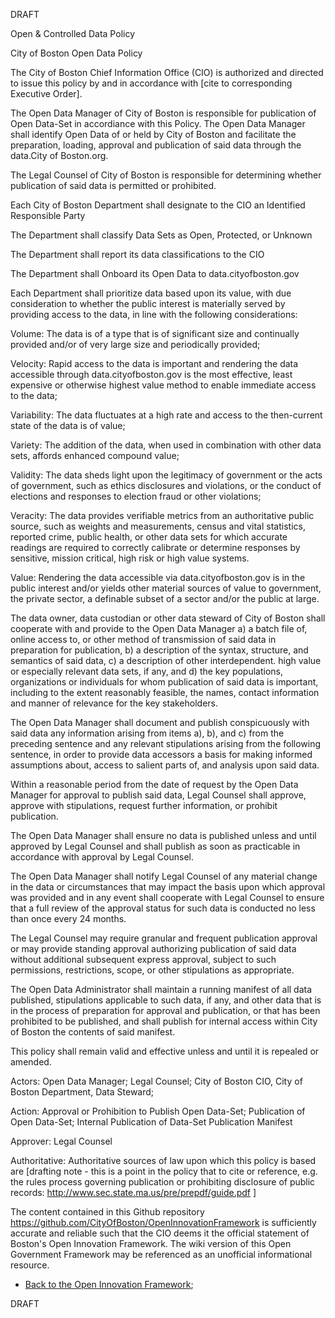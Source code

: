 DRAFT

Open & Controlled Data Policy


City of Boston Open Data Policy

 The City of Boston Chief Information Office (CIO) is authorized and directed to issue this policy by and in accordance with [cite to corresponding Executive Order]. 
 
The Open Data Manager of City of Boston is responsible for publication of Open Data-Set in accordiance with this Policy. The Open Data Manager shall identify Open Data of or held by City of Boston and facilitate the preparation, loading, approval and publication of said data through the data.City of Boston.org.  

The Legal Counsel of City of Boston is responsible for determining whether publication of said data is permitted or prohibited.  

Each City of Boston Department shall designate to the CIO an Identified Responsible Party

The Department shall classify Data Sets as Open, Protected, or Unknown

The Department shall report its data classifications to the CIO 

The Department shall Onboard its Open Data to data.cityofboston.gov

Each Department shall prioritize data based upon its value, with due consideration to whether the public interest is materially served by providing access to the data, in line with the following considerations:

Volume: The data is of a type that is of significant size and continually provided and/or of very large size and periodically provided;

Velocity: Rapid access to the data is important and rendering the data accessible through data.cityofboston.gov is the most effective, least expensive or otherwise highest value method to enable immediate access to the data;

Variability: The data fluctuates at a high rate and access to the then-current state of the data is of value;

Variety: The addition of the data, when used in combination with other data sets, affords enhanced compound value; 

Validity: The data sheds light upon the legitimacy of government or the acts of government, such as ethics disclosures and violations, or the conduct of elections and responses to election fraud or other violations;

Veracity:  The data provides verifiable metrics from an authoritative public source, such as weights and measurements, census and vital statistics, reported crime, public health, or other data sets for which accurate readings are required to correctly calibrate or determine responses by sensitive, mission critical, high risk or high value systems.

Value: Rendering the data accessible via data.cityofboston.gov is in the public interest and/or yields other material sources of value to government, the private sector, a definable subset of a sector and/or the public at large. 

The data owner, data custodian or other data steward of City of Boston shall cooperate with and provide to the Open Data Manager a) a batch file of, online access to, or other method of transmission of said data in preparation for publication, b) a description of the syntax, structure, and semantics of said data, c) a description of other interdependent. high value or especially relevant data sets, if any, and d) the key populations, organizations or individuals for whom publication of said data is important, including to the extent reasonably feasible, the names, contact information and manner of relevance for the key stakeholders.

The Open Data Manager shall document and publish conspicuously with said data any information arising from items a), b), and c) from the preceding sentence and any relevant stipulations arising from the following sentence, in order to provide data accessors a basis for making informed assumptions about, access to salient parts of, and analysis upon said data.    

Within a reasonable period from the date of request by the Open Data Manager for approval to publish said data, Legal Counsel shall approve, approve with stipulations, request further information, or prohibit publication.  

The Open Data Manager shall ensure no data is published unless and until approved by Legal Counsel and shall publish as soon as practicable in accordance with approval by Legal Counsel.  

The Open Data Manager shall notify Legal Counsel of any material change in the data or circumstances that may impact the basis upon which approval was provided and in any event shall cooperate with Legal Counsel to ensure that a full review of the approval status for such data is conducted no less than once every 24 months.  

The Legal Counsel may require granular and frequent publication approval or may provide standing approval authorizing publication of said data without additional subsequent express approval, subject to such permissions, restrictions, scope, or other stipulations as appropriate.  

The Open Data Administrator shall maintain a running manifest of all data published, stipulations applicable to such data, if any, and other data that is in the process of preparation for approval and publication, or that has been prohibited to be published, and shall publish for internal access within City of Boston the contents of said manifest.

This policy shall remain valid and effective unless and until it is repealed or amended. 

Actors: Open Data Manager; Legal Counsel; City of Boston CIO, City of Boston Department, Data Steward; 

Action: Approval or Prohibition to Publish Open Data-Set; Publication of Open Data-Set; Internal Publication of Data-Set Publication Manifest

Approver: Legal Counsel

Authoritative: Authoritative sources of law upon which this policy is based are [drafting note - this is a point in the policy that to cite or reference, e.g. the rules process governing publication or prohibiting disclosure of public records: http://www.sec.state.ma.us/pre/prepdf/guide.pdf ] 

The content contained in this Github repository https://github.com/CityOfBoston/OpenInnovationFramework is sufficiently accurate and reliable such that the CIO deems it the official statement of Boston's Open Innovation Framework. The wiki version of this Open Government Framework may be referenced as an unofficial informational resource.

 - [Back to the Open Innovation Framework](OpenInnovationFramework.md);

DRAFT
